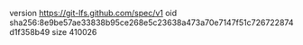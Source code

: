 version https://git-lfs.github.com/spec/v1
oid sha256:8e9be57ae33838b95ce268e5c23638a473a70e7147f51c726722874d1f358b49
size 410026
